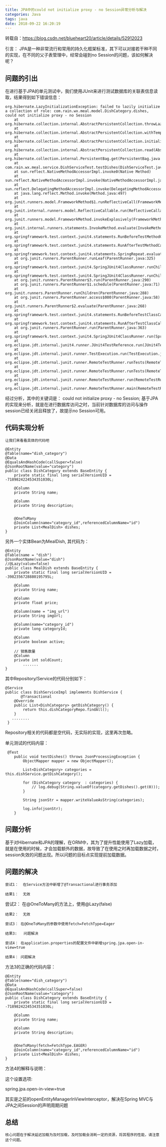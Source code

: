 ```yaml
---
title: JPA中的could not initialize proxy - no Session异常分析与解决
categories: Java
tags: java
date: 2018-09-22 16:20:19
---
```


转载自：https://blog.csdn.net/blueheart20/article/details/52912023

引言： JPA是一种非常流行和常用的持久化框架标准，其下可以对接若干种不同的实现，在不同的父子表管理中，经常会碰到no Session的问题，该如何解决呢？
<!-- more -->
## 问题的引出

  在进行基于JPA的单元测试中，我们使用JUnit来进行测试数据库的关联表信息读取，结果得到如下错误信息：
  

```
org.hibernate.LazyInitializationException: failed to lazily initialize a collection of role: com.rain.wx.meal.model.DishCategory.dishes, could not initialize proxy - no Session
	at org.hibernate.collection.internal.AbstractPersistentCollection.throwLazyInitializationException(AbstractPersistentCollection.java:587)
	at org.hibernate.collection.internal.AbstractPersistentCollection.withTemporarySessionIfNeeded(AbstractPersistentCollection.java:204)
	at org.hibernate.collection.internal.AbstractPersistentCollection.initialize(AbstractPersistentCollection.java:566)
	at org.hibernate.collection.internal.AbstractPersistentCollection.read(AbstractPersistentCollection.java:135)
	at org.hibernate.collection.internal.PersistentBag.get(PersistentBag.java:449)
	at com.rain.wx.meal.service.DishServiceTest.testDishes(DishServiceTest.java:86)
	at sun.reflect.NativeMethodAccessorImpl.invoke0(Native Method)
	at sun.reflect.NativeMethodAccessorImpl.invoke(NativeMethodAccessorImpl.java:62)
	at sun.reflect.DelegatingMethodAccessorImpl.invoke(DelegatingMethodAccessorImpl.java:43)
	at java.lang.reflect.Method.invoke(Method.java:497)
	at org.junit.runners.model.FrameworkMethod$1.runReflectiveCall(FrameworkMethod.java:50)
	at org.junit.internal.runners.model.ReflectiveCallable.run(ReflectiveCallable.java:12)
	at org.junit.runners.model.FrameworkMethod.invokeExplosively(FrameworkMethod.java:47)
	at org.junit.internal.runners.statements.InvokeMethod.evaluate(InvokeMethod.java:17)
	at org.springframework.test.context.junit4.statements.RunBeforeTestMethodCallbacks.evaluate(RunBeforeTestMethodCallbacks.java:75)
	at org.springframework.test.context.junit4.statements.RunAfterTestMethodCallbacks.evaluate(RunAfterTestMethodCallbacks.java:86)
	at org.springframework.test.context.junit4.statements.SpringRepeat.evaluate(SpringRepeat.java:84)
	at org.junit.runners.ParentRunner.runLeaf(ParentRunner.java:325)
	at org.springframework.test.context.junit4.SpringJUnit4ClassRunner.runChild(SpringJUnit4ClassRunner.java:252)
	at org.springframework.test.context.junit4.SpringJUnit4ClassRunner.runChild(SpringJUnit4ClassRunner.java:94)
	at org.junit.runners.ParentRunner$3.run(ParentRunner.java:290)
	at org.junit.runners.ParentRunner$1.schedule(ParentRunner.java:71)
	at org.junit.runners.ParentRunner.runChildren(ParentRunner.java:288)
	at org.junit.runners.ParentRunner.access$000(ParentRunner.java:58)
	at org.junit.runners.ParentRunner$2.evaluate(ParentRunner.java:268)
	at org.springframework.test.context.junit4.statements.RunBeforeTestClassCallbacks.evaluate(RunBeforeTestClassCallbacks.java:61)
	at org.springframework.test.context.junit4.statements.RunAfterTestClassCallbacks.evaluate(RunAfterTestClassCallbacks.java:70)
	at org.junit.runners.ParentRunner.run(ParentRunner.java:363)
	at org.springframework.test.context.junit4.SpringJUnit4ClassRunner.run(SpringJUnit4ClassRunner.java:191)
	at org.eclipse.jdt.internal.junit4.runner.JUnit4TestReference.run(JUnit4TestReference.java:86)
	at org.eclipse.jdt.internal.junit.runner.TestExecution.run(TestExecution.java:38)
	at org.eclipse.jdt.internal.junit.runner.RemoteTestRunner.runTests(RemoteTestRunner.java:459)
	at org.eclipse.jdt.internal.junit.runner.RemoteTestRunner.runTests(RemoteTestRunner.java:678)
	at org.eclipse.jdt.internal.junit.runner.RemoteTestRunner.run(RemoteTestRunner.java:382)
	at org.eclipse.jdt.internal.junit.runner.RemoteTestRunner.main(RemoteTestRunner.java:192)
```
  经过分析，其中的关键词是： could not initialize proxy - no Session; 基于JPA的实现来分析，就是在进行数据库访问之时，当前针对数据库的访问与操作session已经关闭且释放了，故提示no Session可用。

## 代码实现分析

    让我们来看看具体的代码吧

```
@Entity
@Table(name="dish_category")
@Data
@EqualsAndHashCode(callSuper=false)
@JsonRootName(value="category") 
public class DishCategory extends BaseEntity {
	private static final long serialVersionUID = -7189824224534351030L;
 
	@Column
	private String name;
	
	@Column
	private String description;
	
	
	@OneToMany
	@JoinColumn(name="category_id",referencedColumnName="id")
	private List<MealDish> dishes;
}
```
 另外一个实体Bean为MealDish, 其代码为：
 

```
@Entity
@Table(name = "dish")
@JsonRootName(value="dish") 
//@Lazy(value=false)
public class MealDish extends BaseEntity {
	private static final long serialVersionUID = -3982356728880195795L;
 
	@Column
	private String name;
 
	@Column
	private float price;
 
	@Column(name = "img_url")
	private String imgUrl;
 
	@Column(name="category_id")
	private long categoryId;
 
	@Column
	private boolean active;
 
	// 销售数量
	@Column
	private int soldCount;
        .......
}
```
其中Repository/Service的代码分别如下：  

```
@Service
public class DishServiceImpl implements DishService { 
       @Transactional
	@Override
	public List<DishCategory> getDishCategory() {
		return this.dishCategoryRepo.findAll();
	}
   ........
 }
```
Repository相关的代码都是空代码，无实际的实现，这里再次忽略。

单元测试的代码内容：

```
 @Test
    public void testDishes() throws JsonProcessingException {
    	ObjectMapper mapper = new ObjectMapper();
    	
    	List<DishCategory> categories = this.dishService.getDishCategory();
    	
    	for (DishCategory category  : categories) {
    	    // log.debug(String.valueOf(category.getDishes().get(0)));	
    	}
    	
    	String jsonStr = mapper.writeValueAsString(categories);
    	
    	log.info(jsonStr);
    }
```
## 问题分析

  基于对Hibernate和JPA的理解，在ORM中，其为了提升性能使用了Lazy加载，就是在使用的时候，才会加载额外的数据，故导致了在使用之时再加载数据之时， session失效的问题出现。所以问题的目标点实现提前加载数据。

## 问题的解决

    尝试1：  在Service方法中新增了@Transactional进行事务添加

    结果1：  无效

   尝试2： 在@OneToMany的方法上，使用@Lazy(false)

    结果2：  无效

    尝试3： 在@OneToMany的参数中使用fetch=FetchType=Eager

    结果3:   问题解决

    尝试4： 在application.properties的配置文件中新增spring.jpa.open-in-view=true

    结果4： 问题解决

   方法3的正确的代码内容：
   

```
@Entity
@Table(name="dish_category")
@Data
@EqualsAndHashCode(callSuper=false)
@JsonRootName(value="category") 
public class DishCategory extends BaseEntity {
	private static final long serialVersionUID = -7189824224534351030L;
 
	@Column
	private String name;
	
	@Column
	private String description;
	
	
	@OneToMany(fetch=FetchType.EAGER)
	@JoinColumn(name="category_id",referencedColumnName="id")
	private List<MealDish> dishes;
}
```
方法4的解释与说明：

   这个设置选项:

spring.jpa.open-in-view=true

  其实是之前的openEntityManagerInViewInterceptor，解决在Spring MVC与JPA之间Session的声明周期问题

## 总结

    核心问题在于解决延迟加载为及时加载，及时加载会消耗一定的资源，将其程序的性能，请注意这个问题。

